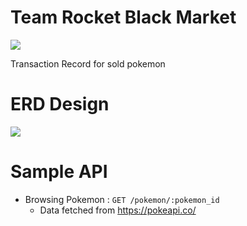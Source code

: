 ﻿# Team Rocket Black Market
<img src="https://cdn2.bulbagarden.net/upload/5/5d/Team_Rocket_Logo.png">

Transaction Record for sold pokemon

# ERD Design
<img src="https://imgur.com/a/d7FsXmu">

# Sample API

* Browsing Pokemon          : `GET /pokemon/:pokemon_id`
  - Data fetched from https://pokeapi.co/
